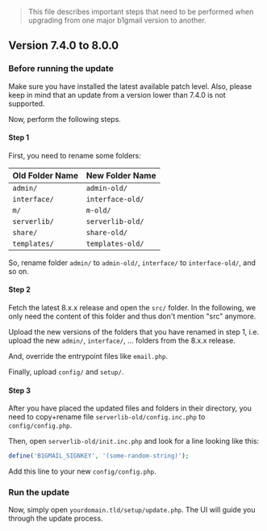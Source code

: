 > This file describes important steps that need to be performed when upgrading from one major b1gmail version to another.

## Version 7.4.0 to 8.0.0

### Before running the update

Make sure you have installed the latest available patch level. Also, please keep in mind that an update from a version lower than 7.4.0 is not supported.

Now, perform the following steps.

#### Step 1

First, you need to rename some folders:

| Old Folder Name | New Folder Name  |
| --------------- | ---------------- |
| `admin/`        | `admin-old/`     |
| `interface/`    | `interface-old/` |
| `m/`            | `m-old/`         |
| `serverlib/`    | `serverlib-old/` |
| `share/`        | `share-old/`     |
| `templates/`    | `templates-old/` |

So, rename folder `admin/` to `admin-old/`, `interface/` to `interface-old/`, and so on.

#### Step 2

Fetch the latest 8.x.x release and open the `src/` folder. In the following, we only need the content of this folder and thus don't mention "src" anymore.

Upload the new versions of the folders that you have renamed in step 1, i.e. upload the new `admin/`, `interface/`, ... folders from the 8.x.x release.

And, override the entrypoint files like `email.php`.

Finally, upload `config/` and `setup/`.

#### Step 3

After you have placed the updated files and folders in their directory, you need to copy+rename file `serverlib-old/config.inc.php` to `config/config.php`.

Then, open `serverlib-old/init.inc.php` and look for a line looking like this:

```php
define('B1GMAIL_SIGNKEY', '(some-random-string)');
```

Add this line to your new `config/config.php`.

### Run the update

Now, simply open `yourdomain.tld/setup/update.php`. The UI will guide you through the update process.
